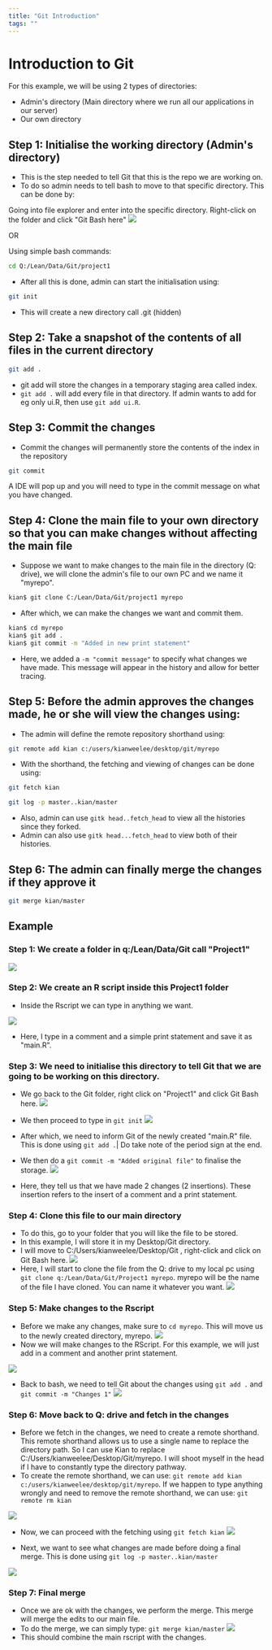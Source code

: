 ```yaml
---
title: "Git Introduction"
tags: ""
---
```


# Introduction to Git

For this example, we will be using 2 types of directories: 

-   Admin's directory (Main directory where we run all our applications in our server)
-   Our own directory

## Step 1: Initialise the working directory (Admin's directory)

-   This is the step needed to tell Git that this is the repo we are working on.
-   To do so admin needs to tell bash to move to that specific directory. This can be done by:

Going into file explorer and enter into the specific directory. Right-click on the folder and click "Git Bash here"
![](w32.PNG)

OR

Using simple bash commands:

```bash
cd Q:/Lean/Data/Git/project1
```

-   After all this is done, admin can start the initialisation using:

```bash
git init
```

-   This will create a new directory call .git (hidden)

## Step 2: Take a snapshot of the contents of all files in the current directory

```bash
git add .
```

-   git add will store the changes in a temporary staging area called index.
-   `git add .` will add every file in that directory. If admin wants to add for eg only ui.R, then use `git add ui.R`.

## Step 3: Commit the changes

-   Commit the changes will permanently store the contents of the index in the repository

```bash
git commit
```

A IDE will pop up and you will need to type in the commit message on what you have changed.

## Step 4: Clone the main file to your own directory so that you can make changes without affecting the main file

-   Suppose we want to make changes to the main file in the directory (Q: drive), we will clone the admin's file to our own PC and we name it "myrepo".

```bash
kian$ git clone C:/Lean/Data/Git/project1 myrepo
```

-   After which, we can make the changes we want and commit them. 

```bash
kian$ cd myrepo
kian$ git add .
kian$ git commit -m "Added in new print statement"
```

-   Here, we added a `-m "commit message"` to specify what changes we have made. This message will appear in the history and allow for better tracing.

## Step 5: Before the admin approves the changes made, he or she will view the changes using:

-   The admin will define the remote repository shorthand using:

```bash
git remote add kian c:/users/kianweelee/desktop/git/myrepo
```

-   With the shorthand, the fetching and viewing of changes can be done using:

```bash
git fetch kian
```

```bash
git log -p master..kian/master
```

-   Also, admin can use `gitk head..fetch_head` to view all the histories since they forked.
-   Admin can also use `gitk head...fetch_head` to view both of their histories.

## Step 6: The admin can finally merge the changes if they approve it

```bash
git merge kian/master
```

## Example

### Step 1: We create a folder in q:/Lean/Data/Git call "Project1"

![](capture.PNG)

### Step 2: We create an R script inside this Project1 folder

-   Inside the Rscript we can type in anything we want.

![](capture1.PNG)

-   Here, I type in a comment and a simple print statement and save it as "main.R".

### Step 3: We need to initialise this directory to tell Git that we are going to be working on this directory.

-   We go back to the Git folder, right click on "Project1" and click Git Bash here.
    ![](capture3.PNG)

-   We then proceed to type in `git init`
    ![](capture4.PNG)

-   After which, we need to inform Git of the newly created "main.R" file. This is done using `git add .`| Do take note of the period sign at the end.

-   We then do a `git commit -m "Added original file"` to finalise the storage.
    ![](capture5.PNG)

-   Here, they tell us that we have made 2 changes (2 insertions). These insertion refers to the insert of a comment and a print statement.

### Step 4: Clone this file to our main directory

-   To do this, go to your folder that you will like the file to be stored.
-   In this example, I will store it in my Desktop/Git directory.
-   I will move to C:/Users/kianweelee/Desktop/Git , right-click and click on Git Bash here.
    ![](capture6.PNG)
-   Here, I will start to clone the file from the Q: drive to my local pc using `git clone q:/Lean/Data/Git/Project1 myrepo`. myrepo will be the name of the file I have cloned. You can name it whatever you want.
    ![](capture7.PNG)

### Step 5: Make changes to the Rscript

-   Before we make any changes, make sure to `cd myrepo`. This will move us to the newly created directory, myrepo.
    ![](capture8.PNG)
-   Now we will make changes to the RScript. For this example, we will just add in a comment and another print statement.

![](121.PNG)

-   Back to bash, we need to tell Git about the changes using `git add .` and `git commit -m "Changes 1"`
    ![](capture.PNG)

### Step 6: Move back to Q: drive and fetch in the changes

-   Before we fetch in the changes, we need to create a remote shorthand. This remote shorthand allows us to use a single name to replace the directory path. So I can use Kian to replace C:/Users/kianweelee/Desktop/Git/myrepo. I will shoot myself in the head if I have to constantly type the directory pathway.
-   To create the remote shorthand, we can use: `git remote add kian c:/users/kianweelee/desktop/git/myrepo`. If we happen to type anything wrongly and need to remove the remote shorthand, we can use: `git remote rm kian`

![](gfgfgf.PNG)

-   Now, we can proceed with the fetching using `git fetch kian`
    ![](qqss.PNG)

-   Next, we want to see what changes are made before doing a final merge. This is done using `git log -p master..kian/master`

![](rrr.PNG)

### Step 7: Final merge

-   Once we are ok with the changes, we perform the merge. This merge will merge the edits to our main file.
-   To do the merge, we can simply type: `git merge kian/master`
    ![](vvv.PNG)
-   This should combine the main rscript with the changes.
